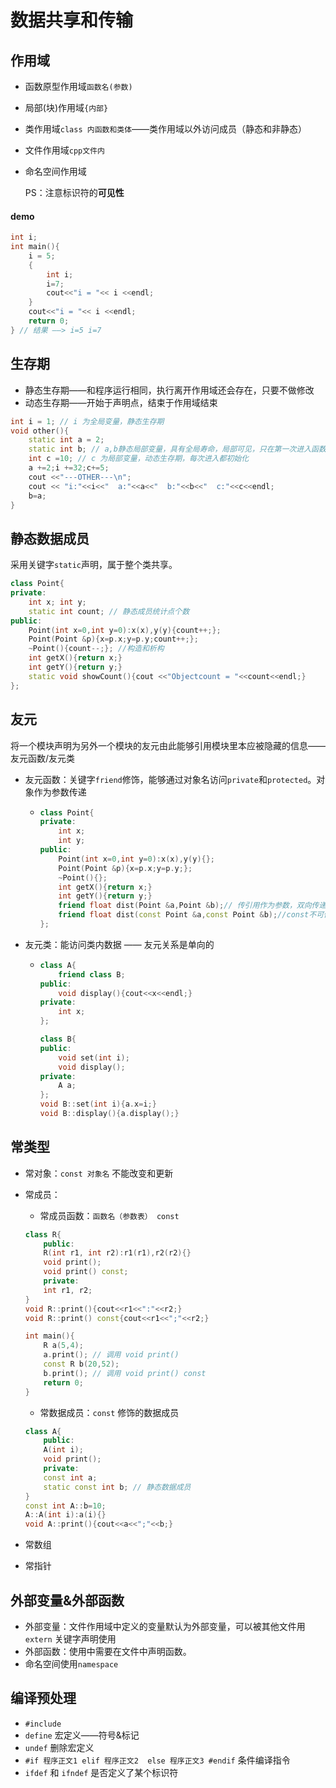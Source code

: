 # 数据共享和传输

## 作用域

- 函数原型作用域`函数名(参数)`

- 局部(块)作用域`{内部}`

- 类作用域`class 内函数和类体`——类作用域以外访问成员（静态和非静态）

- 文件作用域`cpp文件内`

- 命名空间作用域

  PS：注意标识符的**可见性**

#### 	demo

```C++
int i;
int main(){
    i = 5;
    {
        int i;
        i=7;
        cout<<"i = "<< i <<endl;
    }
    cout<<"i = "<< i <<endl;
    return 0;
} // 结果 ——> i=5 i=7
```

## 生存期

- 静态生存期——和程序运行相同，执行离开作用域还会存在，只要不做修改
- 动态生存期——开始于声明点，结束于作用域结束

```C++
int i = 1; // i 为全局变量，静态生存期
void other(){
    static int a = 2;
    static int b; // a,b静态局部变量，具有全局寿命，局部可见，只在第一次进入函数时初始化
    int c =10; // c 为局部变量，动态生存期，每次进入都初始化
    a +=2;i +=32;c+=5;
    cout <<"---OTHER---\n";
    cout << "i:"<<i<<"  a:"<<a<<"  b:"<<b<<"  c:"<<c<<endl;
    b=a;
}
```

## 静态数据成员

采用关键字`static`声明，属于整个类共享。

```C++
class Point{
private:
    int x; int y;
    static int count; // 静态成员统计点个数
public:
    Point(int x=0,int y=0):x(x),y(y){count++;};
    Point(Point &p){x=p.x;y=p.y;count++;};
    ~Point(){count--;}; //构造和析构
    int getX(){return x;}
    int getY(){return y;}
    static void showCount(){cout <<"Objectcount = "<<count<<endl;}
};
```

## 友元

将一个模块声明为另外一个模块的友元由此能够引用模块里本应被隐藏的信息——友元函数/友元类

- 友元函数：关键字`friend`修饰，能够通过对象名访问`private`和`protected`。对象作为参数传递

  - ```C++
    class Point{
    private:
        int x;
        int y;
    public:
        Point(int x=0,int y=0):x(x),y(y){};
        Point(Point &p){x=p.x;y=p.y;};
        ~Point(){};
        int getX(){return x;}
        int getY(){return y;}
        friend float dist(Point &a,Point &b);// 传引用作为参数，双向传递
        friend float dist(const Point &a,const Point &b);//const不可修改，单向只读引用
    };
    ```

- 友元类：能访问类内数据 —— 友元关系是单向的

  - ```C++
    class A{
        friend class B;
    public:
        void display(){cout<<x<<endl;}
    private:
        int x;
    };
    
    class B{
    public:
        void set(int i);
        void display();
    private:
        A a;
    };
    void B::set(int i){a.x=i;}
    void B::display(){a.display();}
    ```

## 常类型

- 常对象：`const 对象名` 不能改变和更新

- 常成员：

  - 常成员函数：`函数名（参数表） const` 

  ```C++
  class R{
      public:
      R(int r1, int r2):r1(r1),r2(r2){}
      void print();
      void print() const;
      private:
      int r1, r2;
  }
  void R::print(){cout<<r1<<":"<<r2;}
  void R::print() const{cout<<r1<<";"<<r2;}
  
  int main(){
      R a(5,4);
      a.print(); // 调用 void print()
      const R b(20,52);
      b.print(); // 调用 void print() const
      return 0;
  }    
  
  ```

  - 常数据成员：`const` 修饰的数据成员

  ```C++
  class A{
      public:
      A(int i);
      void print();
      private:
      const int a;
      static const int b; // 静态数据成员
  }
  const int A::b=10;
  A::A(int i):a(i){}
  void A::print(){cout<<a<<";"<<b;}
  ```

- 常数组

- 常指针

## 外部变量&外部函数

- 外部变量：文件作用域中定义的变量默认为外部变量，可以被其他文件用`extern` 关键字声明使用
- 外部函数：使用中需要在文件中声明函数。
- 命名空间使用`namespace`

## 编译预处理

- `#include`
- `define` 宏定义——符号&标记
- `undef` 删除宏定义
- `#if 程序正文1 elif 程序正文2  else 程序正文3 #endif` 条件编译指令
- `ifdef` 和 `ifndef` 是否定义了某个标识符

